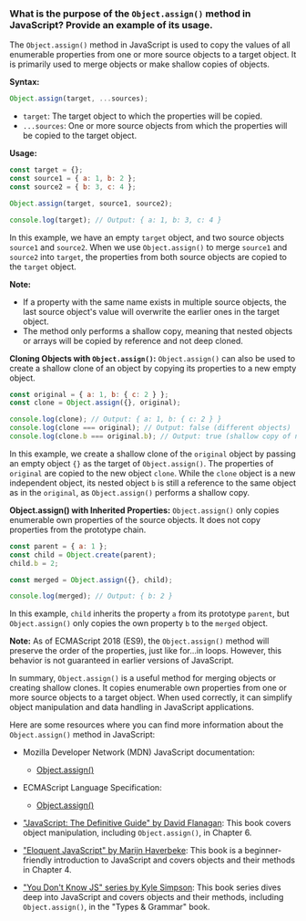 ### What is the purpose of the `Object.assign()` method in JavaScript? Provide an example of its usage.

The `Object.assign()` method in JavaScript is used to copy the values of all enumerable properties from one or more source objects to a target object. It is primarily used to merge objects or make shallow copies of objects.

**Syntax:**
```javascript
Object.assign(target, ...sources);
```

- `target`: The target object to which the properties will be copied.
- `...sources`: One or more source objects from which the properties will be copied to the target object.

**Usage:**
```javascript
const target = {};
const source1 = { a: 1, b: 2 };
const source2 = { b: 3, c: 4 };

Object.assign(target, source1, source2);

console.log(target); // Output: { a: 1, b: 3, c: 4 }
```

In this example, we have an empty `target` object, and two source objects `source1` and `source2`. When we use `Object.assign()` to merge `source1` and `source2` into `target`, the properties from both source objects are copied to the `target` object.

**Note:**
- If a property with the same name exists in multiple source objects, the last source object's value will overwrite the earlier ones in the target object.
- The method only performs a shallow copy, meaning that nested objects or arrays will be copied by reference and not deep cloned.

**Cloning Objects with `Object.assign()`:**
`Object.assign()` can also be used to create a shallow clone of an object by copying its properties to a new empty object.

```javascript
const original = { a: 1, b: { c: 2 } };
const clone = Object.assign({}, original);

console.log(clone); // Output: { a: 1, b: { c: 2 } }
console.log(clone === original); // Output: false (different objects)
console.log(clone.b === original.b); // Output: true (shallow copy of nested object)
```

In this example, we create a shallow clone of the `original` object by passing an empty object `{}` as the target of `Object.assign()`. The properties of `original` are copied to the new object `clone`. While the `clone` object is a new independent object, its nested object `b` is still a reference to the same object as in the `original`, as `Object.assign()` performs a shallow copy.

**Object.assign() with Inherited Properties:**
`Object.assign()` only copies enumerable own properties of the source objects. It does not copy properties from the prototype chain.

```javascript
const parent = { a: 1 };
const child = Object.create(parent);
child.b = 2;

const merged = Object.assign({}, child);

console.log(merged); // Output: { b: 2 }
```

In this example, `child` inherits the property `a` from its prototype `parent`, but `Object.assign()` only copies the own property `b` to the `merged` object.

**Note:** As of ECMAScript 2018 (ES9), the `Object.assign()` method will preserve the order of the properties, just like for...in loops. However, this behavior is not guaranteed in earlier versions of JavaScript.

In summary, `Object.assign()` is a useful method for merging objects or creating shallow clones. It copies enumerable own properties from one or more source objects to a target object. When used correctly, it can simplify object manipulation and data handling in JavaScript applications.

Here are some resources where you can find more information about the `Object.assign()` method in JavaScript:

- Mozilla Developer Network (MDN) JavaScript documentation:
  - [Object.assign()](https://developer.mozilla.org/en-US/docs/Web/JavaScript/Reference/Global_Objects/Object/assign)

- ECMAScript Language Specification:
  - [Object.assign()](https://tc39.es/ecma262/#sec-object.assign)

- ["JavaScript: The Definitive Guide" by David Flanagan](https://www.oreilly.com/library/view/javascript-the-definitive/9781449393854/): This book covers object manipulation, including `Object.assign()`, in Chapter 6.

- ["Eloquent JavaScript" by Marijn Haverbeke](https://eloquentjavascript.net/): This book is a beginner-friendly introduction to JavaScript and covers objects and their methods in Chapter 4. 

- ["You Don't Know JS" series by Kyle Simpson](https://github.com/getify/You-Dont-Know-JS/tree/2nd-ed/types%20%26%20grammar): This book series dives deep into JavaScript and covers objects and their methods, including `Object.assign()`, in the "Types & Grammar" book.
